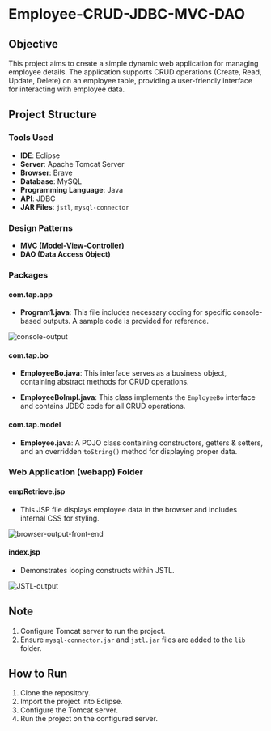 # Employee-CRUD-JDBC-MVC-DAO

## Objective
This project aims to create a simple dynamic web application for managing employee details. The application supports CRUD operations (Create, Read, Update, Delete) on an employee table, providing a user-friendly interface for interacting with employee data.

## Project Structure

### Tools Used
- **IDE**: Eclipse
- **Server**: Apache Tomcat Server
- **Browser**: Brave
- **Database**: MySQL
- **Programming Language**: Java
- **API**: JDBC
- **JAR Files**: `jstl`, `mysql-connector`

### Design Patterns
- **MVC (Model-View-Controller)**
- **DAO (Data Access Object)**

### Packages

#### com.tap.app
- **Program1.java**: This file includes necessary coding for specific console-based outputs. A sample code is provided for reference.

![console-output](https://github.com/hemanth-vasu/Employee-CRUD-JDBC-MVC-DAO/assets/108590416/5e17df2e-f7ea-444b-a35b-96546a082f23)


#### com.tap.bo
- **EmployeeBo.java**: This interface serves as a business object, containing abstract methods for CRUD operations.

- **EmployeeBoImpl.java**: This class implements the `EmployeeBo` interface and contains JDBC code for all CRUD operations.

#### com.tap.model
- **Employee.java**: A POJO class containing constructors, getters & setters, and an overridden `toString()` method for displaying proper data.

### Web Application (webapp) Folder

#### empRetrieve.jsp
- This JSP file displays employee data in the browser and includes internal CSS for styling.

![browser-output-front-end](https://github.com/hemanth-vasu/Employee-CRUD-JDBC-MVC-DAO/assets/108590416/2e8db6b4-b03c-41ad-9865-9f1f4fcf8351)


#### index.jsp
- Demonstrates looping constructs within JSTL.

![JSTL-output](https://github.com/hemanth-vasu/Employee-CRUD-JDBC-MVC-DAO/assets/108590416/883d0a4a-772d-4bdd-9464-7c3818bdc41b)


## Note

1. Configure Tomcat server to run the project.
2. Ensure `mysql-connector.jar` and `jstl.jar` files are added to the `lib` folder.

## How to Run

1. Clone the repository.
2. Import the project into Eclipse.
3. Configure the Tomcat server.
4. Run the project on the configured server.
